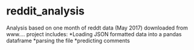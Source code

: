 # reddit_analysis
Analysis based on one month of reddt data (May 2017) downloaded from www....
project includes:
  *Loading JSON formatted data into a pandas dataframe
  *parsing the file 
  *predicting comments

